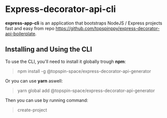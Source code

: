 # Express-decorator-api-cli

**express-app-cli** is an application that bootstraps NodeJS / Express projects fast and easy from repo https://github.com/topspinppy/express-decorator-api-boilerplate.

## Installing and Using the CLI

To use the CLI, you'll need to install it globally trough **npm**:
> npm install -g @topspin-space/express-decorator-api-generator

Or you can use **yarn** aswell:
> yarn global add @topspin-space/express-decorator-api-generator

Then you can use by running command:
> create-project
